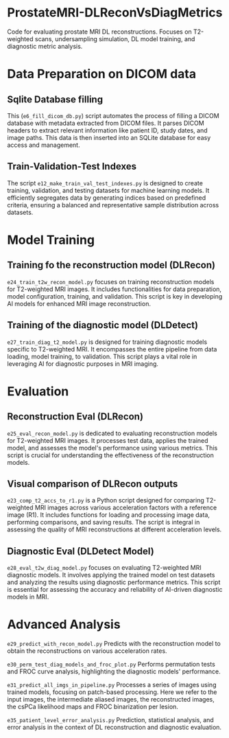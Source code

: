 # ProstateMRI-DLReconVsDiagMetrics
Code for evaluating prostate MRI DL reconstructions. Focuses on T2-weighted scans, undersampling simulation, DL model training, and diagnostic metric analysis.


# Data Preparation on DICOM data

## Sqlite Database filling
This (`e6_fill_dicom_db.py`) script automates the process of filling a DICOM database with metadata extracted from DICOM files. It parses DICOM headers to extract relevant information like patient ID, study dates, and image paths. This data is then inserted into an SQLite database for easy access and management.

## Train-Validation-Test Indexes
The script `e12_make_train_val_test_indexes.py` is designed to create training, validation, and testing datasets for machine learning models. It efficiently segregates data by generating indices based on predefined criteria, ensuring a balanced and representative sample distribution across datasets.

# Model Training
## Training fo the reconstruction model (DLRecon)
`e24_train_t2w_recon_model.py` focuses on training reconstruction models for T2-weighted MRI images. It includes functionalities for data preparation, model configuration, training, and validation. This script is key in developing AI models for enhanced MRI image reconstruction.

## Training of the diagnostic model (DLDetect)
`e27_train_diag_t2_model.py` is designed for training diagnostic models specific to T2-weighted MRI. It encompasses the entire pipeline from data loading, model training, to validation. This script plays a vital role in leveraging AI for diagnostic purposes in MRI imaging.


# Evaluation
## Reconstruction Eval (DLRecon)
`e25_eval_recon_model.py` is dedicated to evaluating reconstruction models for T2-weighted MRI images. It processes test data, applies the trained model, and assesses the model's performance using various metrics. This script is crucial for understanding the effectiveness of the reconstruction models.

## Visual comparison of DLRecon outputs
`e23_comp_t2_accs_to_r1.py` is a Python script designed for comparing T2-weighted MRI images across various acceleration factors with a reference image (R1). It includes functions for loading and processing image data, performing comparisons, and saving results. The script is integral in assessing the quality of MRI reconstructions at different acceleration levels.

## Diagnostic Eval (DLDetect Model)
`e28_eval_t2w_diag_model.py` focuses on evaluating T2-weighted MRI diagnostic models. It involves applying the trained model on test datasets and analyzing the results using diagnostic performance metrics. This script is essential for assessing the accuracy and reliability of AI-driven diagnostic models in MRI.


# Advanced Analysis
`e29_predict_with_recon_model.py` Predicts with the reconstruction model to obtain the reconstructions on various acceleration rates.

`e30_perm_test_diag_models_and_froc_plot.py` Performs permutation tests and FROC curve analysis, highlighting the diagnostic models' performance.

`e31_predict_all_imgs_in_pipeline.py` Processes a series of images using trained models, focusing on patch-based processing. Here we refer to the input images, the intermediate aliased images, the reconstructed images, the csPCa likelihood maps and FROC binarization per lesion.

`e35_patient_level_error_analysis.py` Prediction, statistical analysis, and error analysis in the context of DL reconstruction and diagnostic evaluation.